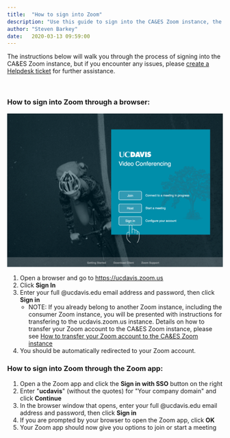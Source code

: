 ```yaml
---
title:  "How to sign into Zoom"
description: "Use this guide to sign into the CA&ES Zoom instance, the video conferencing solution available on campus."
author: "Steven Barkey"
date:   2020-03-13 09:59:00
---
```

<p>The instructions below will walk you through the process of signing into the CA&ES Zoom instance, but if you encounter any issues, please <a class="external-link" href="https://caeshelp.ucdavis.edu" target="_blank">create a Helpdesk ticket</a> for further assistance.</p>
<br />

<h3>How to sign into Zoom through a browser:</h3>
<img src="/media/helpdesk/zoomscreenshot.png" alt="zoom screenshot">
<ol style="PADDING-LEFT: 30px">
  <li>Open a browser and go to <a class="external-link" href="https://ucdavis.zoom.us" target="_blank">https://ucdavis.zoom.us</a></li>
  <li>Click <b>Sign In</b></li>
  <li>Enter your full @ucdavis.edu email address and password, then click <b>Sign in</b>
    <ul style="PADDING-LEFT: 20px">
      <li>NOTE: If you already belong to another Zoom instance, including the consumer Zoom instance, you will be presented with instructions for transfering to the ucdavis.zoom.us instance.  Details on how to transfer your Zoom account to the CA&ES Zoom instance, please see <a class="external-link" href="https://computing.caes.ucdavis.edu/documentation/helpdesk/how-to-transfer-to-campus-zoom-instance" target="_blank">How to transfer your Zoom account to the CA&ES Zoom instance</a></li>
    </ul>
  </li>
  <li>You should be automatically redirected to your Zoom account.</li>
</ol>

<h3>How to sign into Zoom through the Zoom app:</h3>
<ol style="PADDING-LEFT: 30px">
  <li>Open a the Zoom app and click the <b>Sign in with SSO</b> button on the right</li>
  <li>Enter "<b>ucdavis</b>" (without the quotes) for "Your company domain" and click <b>Continue</b></li>
  <li>In the browser window that opens, enter your full @ucdavis.edu email address and password, then click <b>Sign in</b></li>
  <li>If you are prompted by your browser to open the Zoom app, click <b>OK</b></li>
  <li>Your Zoom app should now give you options to join or start a meeting</li>
</ol>
